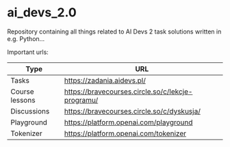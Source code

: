 # ai_devs_2.0
Repository containing all things related to AI Devs 2 task solutions written in e.g. Python...



Important urls:

| Type    | URL |
| -------- | ------- |
| Tasks | https://zadania.aidevs.pl/     |
| Course lessons  | https://bravecourses.circle.so/c/lekcje-programu/    |
| Discussions    | https://bravecourses.circle.so/c/dyskusja/   |
| Playground    | https://platform.openai.com/playground   |
| Tokenizer | https://platform.openai.com/tokenizer |
